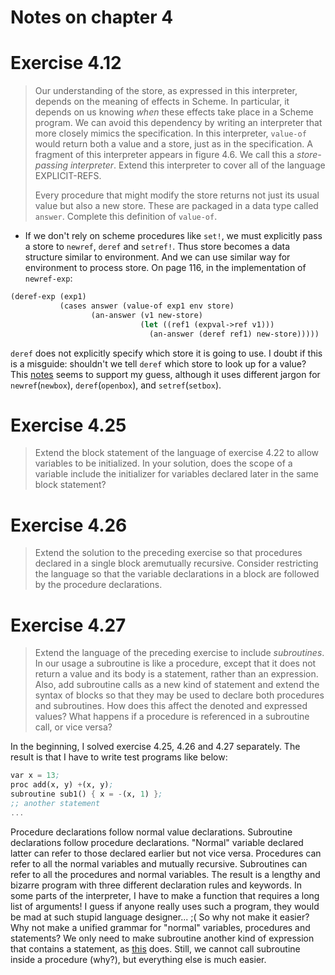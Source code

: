 Notes on chapter 4
==================

# Exercise 4.12
> Our understanding of the store, as expressed in this interpreter, depends on the
> meaning of effects in Scheme. In particular, it depends on us knowing *when*
> these effects take place in a Scheme program. We can avoid this dependency by
> writing an interpreter that more closely mimics the specification. In this
> interpreter, `value-of` would return both a value and a store, just as in the
> specification. A fragment of this interpreter appears in figure 4.6. We call
> this a *store-passing interpreter*. Extend this interpreter to cover all of the
> language EXPLICIT-REFS.
>
> Every procedure that might modify the store returns not just its usual value but
> also a new store. These are packaged in a data type called `answer`. Complete
> this definition of `value-of`.

- If we don't rely on scheme procedures like `set!`, we must explicitly pass a
  store to `newref`, `deref` and `setref!`. Thus store becomes a data structure
  similar to environment. And we can use similar way for environment to process
  store. On page 116, in the implementation of `newref-exp`:

``` scheme
(deref-exp (exp1)
           (cases answer (value-of exp1 env store)
                  (an-answer (v1 new-store)
                             (let ((ref1 (expval->ref v1)))
                               (an-answer (deref ref1) new-store)))))
```

 `deref` does not explicitly specify which store it is going to use. I doubt if
 this is a misguide: shouldn't we tell `deref` which store to look up for a
 value? This
 [notes](https://cs.brown.edu/courses/cs173/2003/Textbook/2003-10-10.pdf) seems
 to support my guess, although it uses different jargon for `newref`(`newbox`),
 `deref`(`openbox`), and `setref`(`setbox`).

# Exercise 4.25
> Extend the block statement of the language of exercise 4.22 to allow variables
> to be initialized. In your solution, does the scope of a variable include the
> initializer for variables declared later in the same block statement?

# Exercise 4.26
> Extend the solution to the preceding exercise so that procedures declared in a
> single block aremutually recursive. Consider restricting the language so that
> the variable declarations in a block are followed by the procedure declarations.
 
# Exercise 4.27
> Extend the language of the preceding exercise to include *subroutines*. In our
> usage a subroutine is like a procedure, except that it does not return a value
> and its body is a statement, rather than an expression. Also, add subroutine
> calls as a new kind of statement and extend the syntax of blocks so that they
> may be used to declare both procedures and subroutines. How does this affect the
> denoted and expressed values? What happens if a procedure is referenced in a
> subroutine call, or vice versa?

In the beginning, I solved exercise 4.25, 4.26 and 4.27 separately. The result
is that I have to write test programs like below:
  
``` scheme
var x = 13;
proc add(x, y) +(x, y);
subroutine sub1() { x = -(x, 1) };
;; another statement
...
```

Procedure declarations follow normal value declarations. Subroutine declarations
follow procedure declarations. "Normal" variable declared latter can refer to
those declared earlier but not vice versa. Procedures can refer to all the
normal variables and mutually recursive. Subroutines can refer to all the
procedures and normal variables. The result is a lengthy and bizarre program
with three different declaration rules and keywords. In some parts of the
interpreter, I have to make a function that requires a long list of arguments! I
guess if anyone really uses such a program, they would be mad at such stupid
language designer... ;( So why not make it easier? Why not make a unified
grammar for "normal" variables, procedures and statements? We only need to make
subroutine another kind of expression that contains a statement, as
[this](https://github.com/EFanZh/EOPL-Exercises/blob/master/solutions/exercise-4.27.rkt#L39)
does. Still, we cannot call subroutine inside a procedure (why?), but everything
else is much easier.